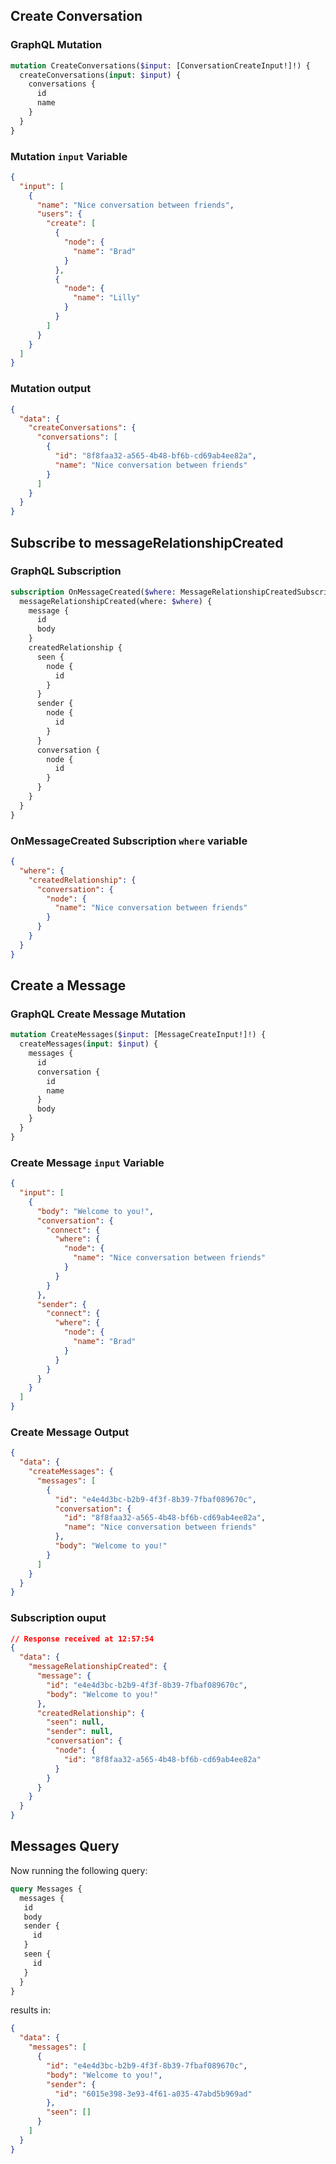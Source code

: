 ## Create Conversation


### GraphQL Mutation
```GraphQL
mutation CreateConversations($input: [ConversationCreateInput!]!) {
  createConversations(input: $input) {
    conversations {
      id
      name
    }
  }
}
```

### Mutation `input` Variable

```JSON
{
  "input": [
    {
      "name": "Nice conversation between friends",
      "users": {
        "create": [
          {
            "node": {
              "name": "Brad"
            }
          },
          {
            "node": {
              "name": "Lilly"
            }
          }
        ]
      }
    }
  ]
}
```

### Mutation output

```JSON
{
  "data": {
    "createConversations": {
      "conversations": [
        {
          "id": "8f8faa32-a565-4b48-bf6b-cd69ab4ee82a",
          "name": "Nice conversation between friends"
        }
      ]
    }
  }
}
```


## Subscribe to messageRelationshipCreated

### GraphQL Subscription

```GraphQL
subscription OnMessageCreated($where: MessageRelationshipCreatedSubscriptionWhere) {
  messageRelationshipCreated(where: $where) {
    message {
      id
      body
    }
    createdRelationship {
      seen {
        node {
          id
        }
      }
      sender {
        node {
          id
        }
      }
      conversation {
        node {
          id
        }
      }
    }
  }
}
```

### OnMessageCreated Subscription `where` variable

```JSON
{
  "where": {
    "createdRelationship": {
      "conversation": {
        "node": {
          "name": "Nice conversation between friends"
        }
      }
    }
  }
}
```

## Create a Message

### GraphQL Create Message Mutation

```GraphQL
mutation CreateMessages($input: [MessageCreateInput!]!) {
  createMessages(input: $input) {
    messages {
      id
      conversation {
        id
        name
      }
      body
    }
  }
}
```

### Create Message `input` Variable

```JSON
{
  "input": [
    {
      "body": "Welcome to you!",
      "conversation": {
        "connect": {
          "where": {
            "node": {
              "name": "Nice conversation between friends"
            }
          }
        }
      },
      "sender": {
        "connect": {
          "where": {
            "node": {
              "name": "Brad"
            }
          }
        }
      }
    }
  ]
}
```

### Create Message Output

```JSON
{
  "data": {
    "createMessages": {
      "messages": [
        {
          "id": "e4e4d3bc-b2b9-4f3f-8b39-7fbaf089670c",
          "conversation": {
            "id": "8f8faa32-a565-4b48-bf6b-cd69ab4ee82a",
            "name": "Nice conversation between friends"
          },
          "body": "Welcome to you!"
        }
      ]
    }
  }
}
```

### Subscription ouput

```JSON
// Response received at 12:57:54
{
  "data": {
    "messageRelationshipCreated": {
      "message": {
        "id": "e4e4d3bc-b2b9-4f3f-8b39-7fbaf089670c",
        "body": "Welcome to you!"
      },
      "createdRelationship": {
        "seen": null,
        "sender": null,
        "conversation": {
          "node": {
            "id": "8f8faa32-a565-4b48-bf6b-cd69ab4ee82a"
          }
        }
      }
    }
  }
}
```

## Messages Query

Now running the following query:

```GraphQL
query Messages {
  messages {
   id
   body
   sender {
     id
   }
   seen {
     id
   }
  }
}
```

results in:

```JSON
{
  "data": {
    "messages": [
      {
        "id": "e4e4d3bc-b2b9-4f3f-8b39-7fbaf089670c",
        "body": "Welcome to you!",
        "sender": {
          "id": "6015e398-3e93-4f61-a035-47abd5b969ad"
        },
        "seen": []
      }
    ]
  }
}
```